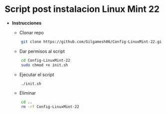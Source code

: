 # Script post instalacion Linux Mint 22

* **Instrucciones**

    * Clonar repo

    ```bash
        git clone https://github.com/Gilgamesh06/Config-LinuxMint-22.git
    ```

    * Dar permisos al script

    ```bash
        cd Config-LinuxMint-22
        sudo chmod +x init.sh 
    ```
    * Ejecutar el script

    ```bash
        ./init.sh
    ```

    * Eliminar 

    ```bash
        cd ..
        rm -rf Config-LinuxMint-22
    ```